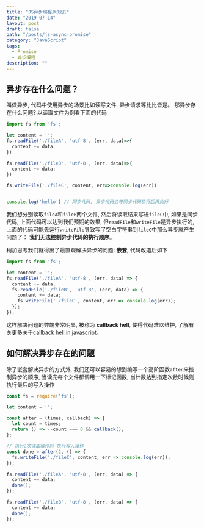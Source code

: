 ```yaml
---
title: "JS异步编程从0到1"
date: "2019-07-14"
layout: post
draft: false
path: "/posts/js-async-promise"
category: "JavaScript"
tags:
  - Promise
  - 异步编程
description: ""
---
```


## 异步存在什么问题？

叫做异步, 代码中使用异步的场景比如读写文件, 异步请求等比比皆是。 那异步存在什么问题? 以读取文件为例看下面的代码

```javascript
import fs from 'fs';

let content = '';
fs.readFile('./fileA', 'utf-8', (err, data)=>{
  content += data;
})

fs.readFile('./fileB', 'utf-8', (err, data)=>{
  content += data;
})

fs.writeFile('./fileC', content, err=>console.log(err))


console.log('hello') // 同步代码, 异步代码会等同步代码执行后再执行
```

我们想分别读取`fileA`和`fileB`两个文件, 然后将读取结果写进`fileC`中, 如果是同步代码, 上面代码可以达到我们预期的效果, 但`readFile`和`writeFile`是异步执行的, 上面的代码可能先运行`writeFile`导致写了空白字符串到`fileC`中那么异步就产生问题了： **我们无法控制异步代码的执行顺序**。

稍加思考我们就得出了最直观解决异步的问题: **嵌套**, 代码改造后如下

```javascript
import fs from 'fs';

let content = '';
fs.readFile('./fileA', 'utf-8', (err, data) => {
  content += data;
  fs.readFile('./fileB', 'utf-8', (err, data) => {
    content += data;
    fs.writeFile('./fileC', content, err => console.log(err));
  });
});
```

这样解决问题的弊端非常明显, 被称为 **callback hell**, 使得代码难以维护, 了解有关更多关于[callback hell in javascript](http://callbackhell.com/)。

## 如何解决异步存在的问题

除了嵌套解决异步的方式外, 我们还可以容易的想到编写一个高阶函数`after`来控制异步的顺序, 当读完每个文件都调用一下标记函数, 当计数达到指定次数时候则执行最后的写入操作

```javascript
const fs = require('fs');

let content = '';

const after = (times, callback) => {
  let count = times;
  return () => --count === 0 && callback();
};

// 执行2次读取操作后 执行写入操作
const done = after(2, () => {
  fs.writeFile('./fileC', content, err => console.log(err));
});

fs.readFile('./fileA', 'utf-8', (err, data) => {
  content += data;
  done();
});

fs.readFile('./fileB', 'utf-8', (err, data) => {
  content += data;
  done();
});
```